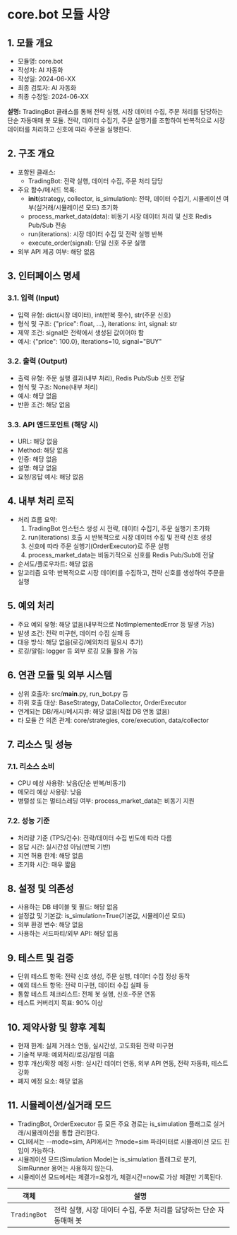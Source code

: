 # core.bot 모듈 사양

## 1. 모듈 개요

* 모듈명: core.bot
* 작성자: AI 자동화
* 작성일: 2024-06-XX
* 최종 검토자: AI 자동화
* 최종 수정일: 2024-06-XX

**설명:**
TradingBot 클래스를 통해 전략 실행, 시장 데이터 수집, 주문 처리를 담당하는 단순 자동매매 봇 모듈. 전략, 데이터 수집기, 주문 실행기를 조합하여 반복적으로 시장 데이터를 처리하고 신호에 따라 주문을 실행한다.

## 2. 구조 개요

* 포함된 클래스:
  - TradingBot: 전략 실행, 데이터 수집, 주문 처리 담당
* 주요 함수/메서드 목록:
  - __init__(strategy, collector, is_simulation): 전략, 데이터 수집기, 시뮬레이션 여부(실거래/시뮬레이션 모드) 초기화
  - process_market_data(data): 비동기 시장 데이터 처리 및 신호 Redis Pub/Sub 전송
  - run(iterations): 시장 데이터 수집 및 전략 실행 반복
  - execute_order(signal): 단일 신호 주문 실행
* 외부 API 제공 여부: 해당 없음

## 3. 인터페이스 명세

### 3.1. 입력 (Input)
* 입력 유형: dict(시장 데이터), int(반복 횟수), str(주문 신호)
* 형식 및 구조: {"price": float, ...}, iterations: int, signal: str
* 제약 조건: signal은 전략에서 생성된 값이어야 함
* 예시: {"price": 100.0}, iterations=10, signal="BUY"

### 3.2. 출력 (Output)
* 출력 유형: 주문 실행 결과(내부 처리), Redis Pub/Sub 신호 전달
* 형식 및 구조: None(내부 처리)
* 예시: 해당 없음
* 반환 조건: 해당 없음

### 3.3. API 엔드포인트 (해당 시)
* URL: 해당 없음
* Method: 해당 없음
* 인증: 해당 없음
* 설명: 해당 없음
* 요청/응답 예시: 해당 없음

## 4. 내부 처리 로직
* 처리 흐름 요약:
  1. TradingBot 인스턴스 생성 시 전략, 데이터 수집기, 주문 실행기 초기화
  2. run(iterations) 호출 시 반복적으로 시장 데이터 수집 및 전략 신호 생성
  3. 신호에 따라 주문 실행기(OrderExecutor)로 주문 실행
  4. process_market_data는 비동기적으로 신호를 Redis Pub/Sub에 전달
* 순서도/플로우차트: 해당 없음
* 알고리즘 요약: 반복적으로 시장 데이터를 수집하고, 전략 신호를 생성하여 주문을 실행

## 5. 예외 처리
* 주요 예외 유형: 해당 없음(내부적으로 NotImplementedError 등 발생 가능)
* 발생 조건: 전략 미구현, 데이터 수집 실패 등
* 대응 방식: 해당 없음(로깅/예외처리 필요시 추가)
* 로깅/알림: logger 등 외부 로깅 모듈 활용 가능

## 6. 연관 모듈 및 외부 시스템
* 상위 호출자: src/__main__.py, run_bot.py 등
* 하위 호출 대상: BaseStrategy, DataCollector, OrderExecutor
* 연계되는 DB/캐시/메시지큐: 해당 없음(직접 DB 연동 없음)
* 타 모듈 간 의존 관계: core/strategies, core/execution, data/collector

## 7. 리소스 및 성능
### 7.1. 리소스 소비
* CPU 예상 사용량: 낮음(단순 반복/비동기)
* 메모리 예상 사용량: 낮음
* 병렬성 또는 멀티스레딩 여부: process_market_data는 비동기 지원
### 7.2. 성능 기준
* 처리량 기준 (TPS/건수): 전략/데이터 수집 빈도에 따라 다름
* 응답 시간: 실시간성 아님(반복 기반)
* 지연 허용 한계: 해당 없음
* 초기화 시간: 매우 짧음

## 8. 설정 및 의존성
* 사용하는 DB 테이블 및 필드: 해당 없음
* 설정값 및 기본값: is_simulation=True(기본값, 시뮬레이션 모드)
* 외부 환경 변수: 해당 없음
* 사용하는 서드파티/외부 API: 해당 없음

## 9. 테스트 및 검증
* 단위 테스트 항목: 전략 신호 생성, 주문 실행, 데이터 수집 정상 동작
* 예외 테스트 항목: 전략 미구현, 데이터 수집 실패 등
* 통합 테스트 체크리스트: 전체 봇 실행, 신호-주문 연동
* 테스트 커버리지 목표: 90% 이상

## 10. 제약사항 및 향후 계획
* 현재 한계: 실제 거래소 연동, 실시간성, 고도화된 전략 미구현
* 기술적 부채: 예외처리/로깅/알림 미흡
* 향후 개선/확장 예정 사항: 실시간 데이터 연동, 외부 API 연동, 전략 자동화, 테스트 강화
* 폐지 예정 요소: 해당 없음

## 11. 시뮬레이션/실거래 모드

* TradingBot, OrderExecutor 등 모든 주요 경로는 is_simulation 플래그로 실거래/시뮬레이션을 통합 관리한다.
* CLI에서는 --mode=sim, API에서는 ?mode=sim 파라미터로 시뮬레이션 모드 진입이 가능하다.
* 시뮬레이션 모드(Simulation Mode)는 is_simulation 플래그로 분기, SimRunner 용어는 사용하지 않는다.
* 시뮬레이션 모드에서는 체결가=요청가, 체결시간=now로 가상 체결만 기록된다.

| 객체 | 설명 |
|------|------|
| `TradingBot` | 전략 실행, 시장 데이터 수집, 주문 처리를 담당하는 단순 자동매매 봇 |
